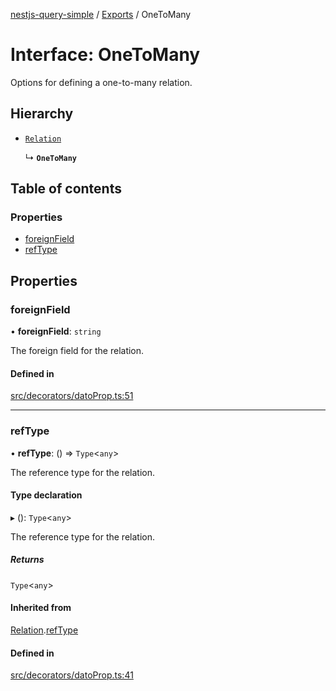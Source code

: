 [nestjs-query-simple](../README.md) / [Exports](../modules.md) / OneToMany

# Interface: OneToMany

Options for defining a one-to-many relation.

## Hierarchy

- [`Relation`](Relation.md)

  ↳ **`OneToMany`**

## Table of contents

### Properties

- [foreignField](OneToMany.md#foreignfield)
- [refType](OneToMany.md#reftype)

## Properties

### foreignField

• **foreignField**: `string`

The foreign field for the relation.

#### Defined in

[src/decorators/datoProp.ts:51](https://github.com/choresh/nestjs-query-simple/blob/d4bd01f/packages/nestjs-query-simple/src/decorators/datoProp.ts#L51)

___

### refType

• **refType**: () => `Type`\<`any`\>

The reference type for the relation.

#### Type declaration

▸ (): `Type`\<`any`\>

The reference type for the relation.

##### Returns

`Type`\<`any`\>

#### Inherited from

[Relation](Relation.md).[refType](Relation.md#reftype)

#### Defined in

[src/decorators/datoProp.ts:41](https://github.com/choresh/nestjs-query-simple/blob/d4bd01f/packages/nestjs-query-simple/src/decorators/datoProp.ts#L41)
